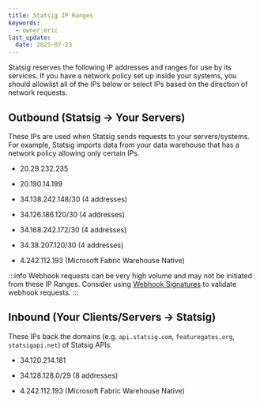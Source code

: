 ```yaml
---
title: Statsig IP Ranges
keywords:
  - owner:eric
last_update:
  date: 2025-07-23
---
```


Statsig reserves the following IP addresses and ranges for use by its services. If you have a network policy set up inside your systems, you should allowlist
all of the IPs below or select IPs based on the direction of network requests.

## Outbound (Statsig -> Your Servers)

These IPs are used when Statsig sends requests to your servers/systems. For example, Statsig imports data from your data warehouse that has a network policy
allowing only certain IPs.

- 20.29.232.235

- 20.190.14.199

- 34.138.242.148/30 (4 addresses)

- 34.126.186.120/30 (4 addresses)

- 34.168.242.172/30 (4 addresses)

- 34.38.207.120/30 (4 addresses)

- 4.242.112.193 (Microsoft Fabric Warehouse Native)

:::info
Webhook requests can be very high volume and may not be initiated from these IP Ranges. Consider using [Webhook Signatures](/integrations/event_webhook#webhook-signature) to validate webhook requests.
:::

## Inbound (Your Clients/Servers -> Statsig)

These IPs back the domains (e.g. `api.statsig.com`, `featuregates.org`, `statsigapi.net`) of Statsig APIs.

- 34.120.214.181

- 34.128.128.0/29 (8 addresses)

- 4.242.112.193 (Microsoft Fabric Warehouse Native)